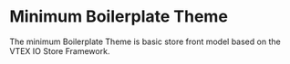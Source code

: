 # Minimum Boilerplate Theme

The minimum Boilerplate Theme is basic store front model based on the VTEX IO Store Framework.

